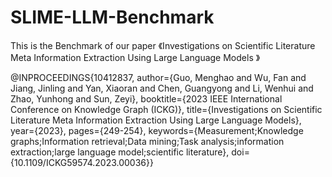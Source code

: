# SLIME-LLM-Benchmark
This is the Benchmark of our paper 《Investigations on Scientific Literature Meta   Information Extraction Using Large Language  Models 》





@INPROCEEDINGS{10412837,
  author={Guo, Menghao and Wu, Fan and Jiang, Jinling and Yan, Xiaoran and Chen, Guangyong and Li, Wenhui and Zhao, Yunhong and Sun, Zeyi},
  booktitle={2023 IEEE International Conference on Knowledge Graph (ICKG)}, 
  title={Investigations on Scientific Literature Meta Information Extraction Using Large Language Models}, 
  year={2023},
  pages={249-254},
  keywords={Measurement;Knowledge graphs;Information retrieval;Data mining;Task analysis;information extraction;large language model;scientific literature},
  doi={10.1109/ICKG59574.2023.00036}}

